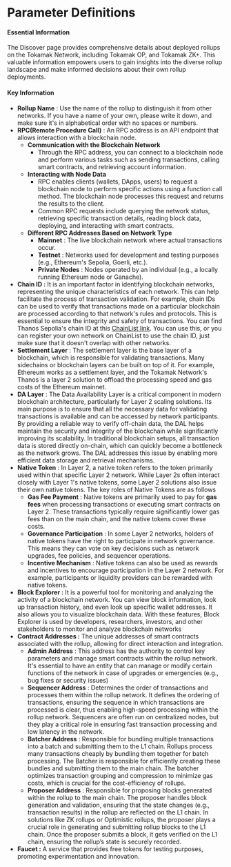# Parameter Definitions

#### **Essential Information**

The Discover page provides comprehensive details about deployed rollups on the Tokamak Network, including Tokamak OP, and Tokamak ZK+. This valuable information empowers users to gain insights into the diverse rollup landscape and make informed decisions about their own rollup deployments.

#### **Key Information**

* **Rollup Name** : Use the name of the rollup to distinguish it from other networks. If you have a name of your own, please write it down, and make sure it's in alphabetical order with no spaces or numbers.
* **RPC(Remote Procedure Call)** : An RPC address is an API endpoint that allows interaction with a blockchain node.
  * **Communication with the Blockchain Network**
    * Through the RPC address, you can connect to a blockchain node and perform various tasks such as sending transactions, calling smart contracts, and retrieving account information.
  * **Interacting with Node Data**
    * RPC enables clients (wallets, DApps, users) to request a blockchain node to perform specific actions using a function call method. The blockchain node processes this request and returns the results to the client.
    * Common RPC requests include querying the network status, retrieving specific transaction details, reading block data, deploying, and interacting with smart contracts.
  * **Different RPC Addresses Based on Network Type**
    * **Mainnet** : The live blockchain network where actual transactions occur.
    * **Testnet** : Networks used for development and testing purposes (e.g., Ethereum's Sepolia, Goerli, etc.).
    * **Private Nodes** : Nodes operated by an individual (e.g., a locally running Ethereum node or Ganache).
* **Chain ID :** It is an important factor in identifying blockchain networks, representing the unique characteristics of each network. This can help facilitate the process of transaction validation. For example, chain IDs can be used to verify that transactions made on a particular blockchain are processed according to that network's rules and protocols. This is essential to ensure the integrity and safety of transactions. You can find Thanos Sepolia's chain ID at this [ChainList link](https://chainlist.org/?search=thanos). You can use this, or you can register your own network on ChainList to use the chain ID, just make sure that it doesn't overlap with other networks.
* **Settlement Layer** : The settlement layer is the base layer of a blockchain, which is responsible for validating transactions. Many sidechains or blockchain layers can be built on top of it. For example, Ethereum works as a settlement layer, and the Tokamak Network's Thanos is a layer 2 solution to offload the processing speed and gas costs of the Ethereum mainnet.
* **DA Layer** : The Data Availability Layer is a critical component in modern blockchain architecture, particularly for Layer 2 scaling solutions. Its main purpose is to ensure that all the necessary data for validating transactions is available and can be accessed by network participants. By providing a reliable way to verify off-chain data, the DAL helps maintain the security and integrity of the blockchain while significantly improving its scalability. In traditional blockchain setups, all transaction data is stored directly on-chain, which can quickly become a bottleneck as the network grows. The DAL addresses this issue by enabling more efficient data storage and retrieval mechanisms.
* **Native Token** : In Layer 2, a native token refers to the token primarily used within that specific Layer 2 network. While Layer 2s often interact closely with Layer 1's native tokens, some Layer 2 solutions also issue their own native tokens. The key roles of Native Tokens are as follows
  * **Gas Fee Payment** : Native tokens are primarily used to pay for **gas fees** when processing transactions or executing smart contracts on Layer 2. These transactions typically require significantly lower gas fees than on the main chain, and the native tokens cover these costs.
  * **Governance Participation** : In some Layer 2 networks, holders of native tokens have the right to participate in network governance. This means they can vote on key decisions such as network upgrades, fee policies, and sequencer operations.
  * **Incentive Mechanism** : Native tokens can also be used as rewards and incentives to encourage participation in the Layer 2 network. For example, participants or liquidity providers can be rewarded with native tokens.
* **Block Explorer :** It is a powerful tool for monitoring and analyzing the activity of a blockchain network. You can view block information, look up transaction history, and even look up specific wallet addresses. It also allows you to visualize blockchain data. With these features, Block Explorer is used by developers, researchers, investors, and other stakeholders to monitor and analyze blockchain networks
* **Contract Addresses :** The unique addresses of smart contracts associated with the rollup, allowing for direct interaction and integration.
  * **Admin Address** : This address has the authority to control key parameters and manage smart contracts within the rollup network. It's essential to have an entity that can manage or modify certain functions of the network in case of upgrades or emergencies (e.g., bug fixes or security issues)
  * **Sequencer Address** : Determines the order of transactions and processes them within the rollup network. It defines the ordering of transactions, ensuring the sequence in which transactions are processed is clear, thus enabling high-speed processing within the rollup network. Sequencers are often run on centralized nodes, but they play a critical role in ensuring fast transaction processing and low latency in the network.
  * **Batcher Address** : Responsible for bundling multiple transactions into a batch and submitting them to the L1 chain. Rollups process many transactions cheaply by bundling them together for batch processing. The Batcher is responsible for efficiently creating these bundles and submitting them to the main chain. The batcher optimizes transaction grouping and compression to minimize gas costs, which is crucial for the cost-efficiency of rollups.
  * **Proposer Address** : Responsible for proposing blocks generated within the rollup to the main chain. The proposer handles block generation and validation, ensuring that the state changes (e.g., transaction results) in the rollup are reflected on the L1 chain. In solutions like ZK rollups or Optimistic rollups, the proposer plays a crucial role in generating and submitting rollup blocks to the L1 chain. Once the proposer submits a block, it gets verified on the L1 chain, ensuring the rollup’s state is securely recorded.
* **Faucet :** A service that provides free tokens for testing purposes, promoting experimentation and innovation.



